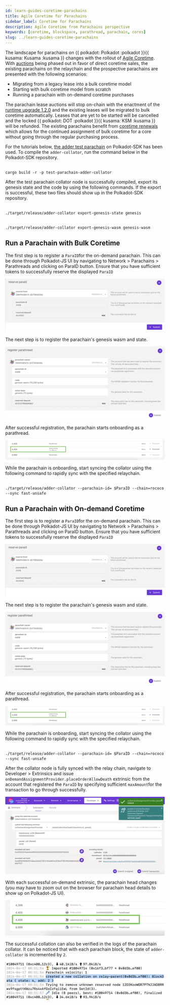 ```yaml
---
id: learn-guides-coretime-parachains
title: Agile Coretime for Parachains
sidebar_label: Coretime for Parachains
description: Agile Coretime from Parachains perspective
keywords: [coretime, blockspace, parathread, parachain, cores]
slug: ../learn-guides-coretime-parachains
---
```


The landscape for parachains on {{ polkadot: Polkadot :polkadot }}{{ kusama: Kusama :kusama }}
changes with the rollout of [Agile Coretime](./learn-agile-coretime.md). With
[auctions](./learn-auction.md) being phased out in favor of direct coretime sales, the existing
parachains on the relaychain and the prospective parachains are presented with the following
scenarios:

- Migrating from a legacy lease into a bulk coretime model
- Starting with bulk coretime model from scratch
- Running a parachain with on-demand coretime purchases

The parachain lease auctions will stop on-chain with the enactment of the
[runtime upgrade 1.2.0](https://github.com/polkadot-fellows/runtimes/releases/tag/v1.2.0) and the
existing leases will be migrated to bulk coretime automatically. Leases that are yet to be started
will be cancelled and the locked {{ polkadot: DOT :polkadot }}{{ kusama: KSM :kusama }}  
will be refunded. The existing parachains benefit from
[coretime renewals](https://docs.lastic.xyz/coretime/renewals.html) which allows for the continued
assignment of bulk coretime for a core without going through the regular purchasing process.

For the tutorials below,
[the adder test parachain](https://github.com/paritytech/polkadot-sdk/tree/6f3d890ed35bfdee3e3f7d59018345635a62d1cd/polkadot/parachain/test-parachains/adder)
on Polkadot-SDK has been used. To compile the `adder-collator`, run the command below in the
Polkadot-SDK repository.

```

cargo build -r -p test-parachain-adder-collator

```

After the test parachain collator node is successfully compiled, export its genesis state and the
code by using the following commands. If the export is successful, these two files should show up in
the Polkadot-SDK repository.

```

./target/release/adder-collator export-genesis-state genesis

```

```

./target/release/adder-collator export-genesis-wasm genesis-wasm

```

## Run a Parachain with Bulk Coretime

The first step is to register a `ParaID`for the on-demand parachain. This can be done through
Polkadot-JS UI by navigating to Network > Parachains > Parathreads and clicking on ParaID button.
Ensure that you have sufficient tokens to successfully reserve the displayed `ParaID`

![coretime-reserve-paraID](../assets/coretime/coretime-reserve-paraID.png)

The next step is to register the parachain's genesis wasm and state.

![coretime-register-parathread](../assets/coretime/coretime-register-parathread.png)

After successful registration, the parachain starts onboarding as a parathread.

![coretime-onboarding-parathread](../assets/coretime/coretime-parachain-onboarding.png)

While the parachain is onboarding, start syncing the collator using the following command to rapidly
sync with the specified relaychain.

```

./target/release/adder-collator --parachain-id= $ParaID --chain=rococo --sync fast-unsafe

```

## Run a Parachain with On-demand Coretime

The first step is to register a `ParaID`for the on-demand parachain. This can be done through
Polkadot-JS UI by navigating to Network > Parachains > Parathreads and clicking on ParaID button.
Ensure that you have sufficient tokens to successfully reserve the displayed `ParaID`

![coretime-reserve-paraID](../assets/coretime/coretime-reserve-paraID.png)

The next step is to register the parachain's genesis wasm and state.

![coretime-register-parathread](../assets/coretime/coretime-register-parathread.png)

After successful registration, the parachain starts onboarding as a parathread.

![coretime-onboarding-parathread](../assets/coretime/coretime-parachain-onboarding.png)

While the parachain is onboarding, start syncing the collator using the following command to rapidly
sync with the specified relaychain.

```

./target/release/adder-collator --parachain-id= $ParaID --chain=rococo --sync fast-unsafe

```

After the collator node is fully synced with the relay chain, navigate to Developer > Extrinsics and
issue `onDemandAssignmentProvider.placeOrderAllowDeath` extrinsic from the account that registered
the `ParaID` by specifying sufficient `maxAmount`for the transaction to go through successfully.

![coretime-ondemand-assignment](../assets/coretime/coretime-on-demand-assignment.png)

With each successful on-demand extrinsic, the parachain head changes (you may have to zoom out on
the browser for parachain head details to show up on Polkadot-JS UI).

![coretime-ondemand-parahead](../assets/coretime/coretime-on-demand-parahead.png)

The successful collation can also be verified in the logs of the parachain collator. It can be
noticed that with each parachain block, the state of `adder-collator` is incremented by `2`.

![coretime-new-collation](../assets/coretime/coretime-create-new-collation.png)
